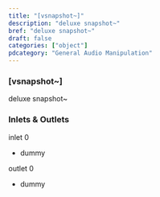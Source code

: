 ```yaml
---
title: "[vsnapshot~]"
description: "deluxe snapshot~"
bref: "deluxe snapshot~"
draft: false
categories: ["object"]
pdcategory: "General Audio Manipulation"
---
```


### [vsnapshot~]

deluxe snapshot~

### Inlets & Outlets

inlet 0

 - dummy

outlet 0

 - dummy
 
